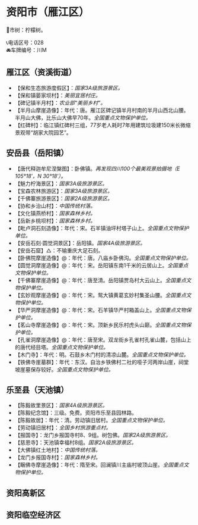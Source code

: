 # 资阳市（雁江区）  
🌳市树：柠檬树。    
  
📞电话区号：028  
🚘车牌编号：川M  

## 雁江区（资溪街道）  
* 【保和生态旅游度假区】：*国家3A级旅游景区。*  
* 【保和镇晏家坝村】：*美丽宜居村庄。*  
* 【碑记镇半月村】：*农业部“美丽乡村”。*  
* 【半月山摩崖造像】：年代：唐。雁江区碑记镇半月村南的半月山西北山腰。半月山大佛，比乐山大佛早70年。*全国重点文物保护单位。*    
* 【红碑村】：临江镇红碑村三组，77岁老人耗时7年用建筑垃圾建150米长微缩景观带“胡家大院园艺”。

## 安岳县（岳阳镇）  
* 【唐代释迦牟尼涅槃图】：卧佛镇。*再发现四川100个最美观景拍摄地（E 105°18′，N 30°18′）。*  
* 【魅力柠海景区】：*国家3A级旅游景区。*  
* 【宝森农林旅游区】：*国家3A级旅游景区。*  
* 【千佛寨旅游景区】：*国家2A级旅游景区。*  
* 【协和乡治山村】：*中国传统村落。*  
* 【文化镇燕桥村】：*国家森林乡村。*  
* 【岳新乡桃坝村】：*国家森林乡村。*  
* 【毗卢洞石刻造像】：年代：宋。石羊镇油坪村塔子山上。*全国重点文物保护单位。*    
* 【安岳石刻·圆觉洞景区】：岳阳镇。*国家4A级旅游景区。*  
* 【安岳石窟】△：不输重庆大足石刻。
* 【卧佛院摩崖造像】@：年代：唐。八庙乡卧佛沟。*全国重点文物保护单位。*    
* 【圆觉洞摩崖造像】@：年代：宋。岳阳镇东南1千米的云居山上。*全国重点文物保护单位。*    
* 【千佛寨摩崖造像】@：年代：唐至清。岳阳镇贾岛村大云山上。*全国重点文物保护单位。*    
* 【玄妙观摩崖造像】@：年代：宋。鸳大镇黄葛玄妙村集圣山腰。*全国重点文物保护单位。*    
* 【华严洞摩崖造像】@：年代：宋。石羊镇华严村箱盖山上。*全国重点文物保护单位。*    
* 【茗山寺摩崖造像】@：年代：宋。顶新乡民乐村虎头山巅。*全国重点文物保护单位。*    
* 【孔雀洞摩崖造像】@：年代：唐至宋。双龙街乡孔雀村孔雀山麓，包括山上的唐代经目塔。*全国重点文物保护单位。*    
* 【木门寺】：年代：明。石鼓乡木门村的清凉山麓。*全国重点文物保护单位。*    
* 【铁佛寺崖墓群】：年代：东汉。自治乡铁佛村二社的哑子河两岸山崖，祠堂坡崖墓保存较好。*全国重点文物保护单位。*    

## 乐至县（天池镇）  
* 【陈毅故里景区】：*国家4A级旅游景区。*  
* 【陈毅纪念馆】：三级。免费。资阳市乐至县园林路。   
* 【陈毅故居】：年代：清。劳动镇旧居村。*全国重点文物保护单位。*    
* 【劳动镇旧居村】：*全国乡村旅游重点村。*  
* 【报国寺】：龙门乡报国寺村8、9组。树包佛。*国家2A级旅游景区。*  
* 【慈恩寺】：天池镇幸福村8组。*国家2A级旅游景区。*  
* 【大佛镇红土地村】：*中国传统村落。*  
* 【龙门乡报国寺村】：*国家森林乡村。*  
* 【睏佛寺摩崖造像】：年代：隋至宋。回澜镇川主庙村坡顶山崖。*全国重点文物保护单位。*    

## 资阳高新区    
  
## 资阳临空经济区  